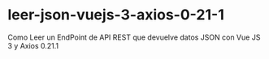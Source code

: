 # leer-json-vuejs-3-axios-0-21-1
Como Leer un EndPoint de API REST que devuelve datos JSON con Vue JS 3 y Axios 0.21.1
